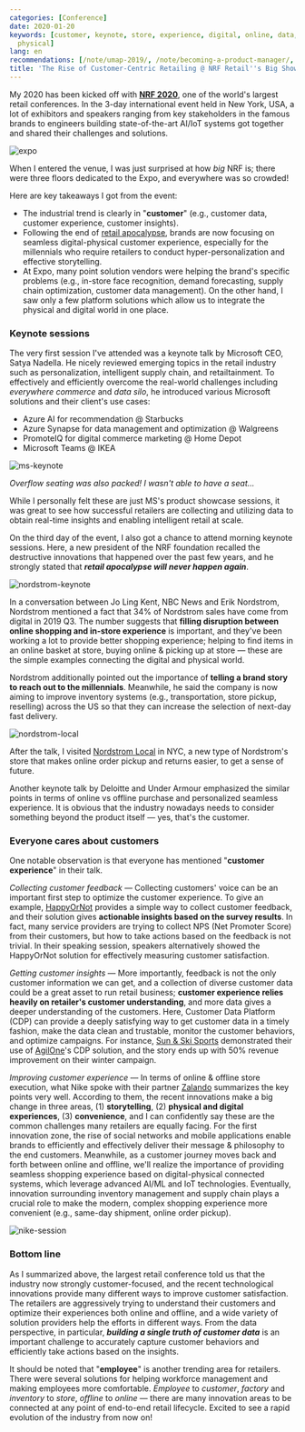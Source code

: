 ```yaml
---
categories: [Conference]
date: 2020-01-20
keywords: [customer, keynote, store, experience, digital, online, data, offline, customers,
  physical]
lang: en
recommendations: [/note/umap-2019/, /note/becoming-a-product-manager/, /note/data-leaders-summit-europe-2019/]
title: 'The Rise of Customer-Centric Retailing @ NRF Retail''s Big Show #NRF2020'
---
```


My 2020 has been kicked off with **[NRF 2020](https://nrfbigshow.nrf.com/)**, one of the world's largest retail conferences. In the 3-day international event held in New York, USA, a lot of exhibitors and speakers ranging from key stakeholders in the famous brands to engineers building state-of-the-art AI/IoT systems got together and shared their challenges and solutions.

![expo](/images/nrf-2020/expo.jpg)

When I entered the venue, I was just surprised at how *big* NRF is; there were three floors dedicated to the Expo, and everywhere was so crowded!

Here are key takeaways I got from the event:

- The industrial trend is clearly in "**customer**" (e.g., customer data, customer experience, customer insights).
- Following the end of [retail apocalypse](https://en.wikipedia.org/wiki/Retail_apocalypse), brands are now focusing on seamless digital-physical customer experience, especially for the millennials who require retailers to conduct hyper-personalization and effective storytelling.
- At Expo, many point solution vendors were helping the brand's specific problems (e.g., in-store face recognition, demand forecasting, supply chain optimization, customer data management). On the other hand, I saw only a few platform solutions which allow us to integrate the physical and digital world in one place.

### Keynote sessions

The very first session I've attended was a keynote talk by Microsoft CEO, Satya Nadella. He nicely reviewed emerging topics in the retail industry such as personalization, intelligent supply chain, and retailtainment. To effectively and efficiently overcome the real-world challenges including *everywhere commerce* and *data silo*, he introduced various Microsoft solutions and their client's use cases:

- Azure AI for recommendation @ Starbucks
- Azure Synapse for data management and optimization @ Walgreens
- PromoteIQ for digital commerce marketing @ Home Depot
- Microsoft Teams @ IKEA

![ms-keynote](/images/nrf-2020/ms-keynote.jpg)

*Overflow seating was also packed! I wasn't able to have a seat...*

While I personally felt these are just MS's product showcase sessions, it was great to see how successful retailers are collecting and utilizing data to obtain real-time insights and enabling intelligent retail at scale.

On the third day of the event, I also got a chance to attend morning keynote sessions. Here, a new president of the NRF foundation recalled the destructive innovations that happened over the past few years, and he strongly stated that ***retail apocalypse will never happen again***.

![nordstrom-keynote](/images/nrf-2020/nordstrom-keynote.jpg)

In a conversation between Jo Ling Kent, NBC News and Erik Nordstrom, Nordstrom mentioned a fact that 34% of Nordstrom sales have come from digital in 2019 Q3. The number suggests that **filling disruption between online shopping and in-store experience** is important, and they've been working a lot to provide better shopping experience; helping to find items in an online basket at store, buying online & picking up at store &mdash; these are the simple examples connecting the digital and physical world. 

Nordstrom additionally pointed out the importance of **telling a brand story to reach out to the millennials**. Meanwhile, he said the company is now aiming to improve inventory systems (e.g., transportation, store pickup, reselling) across the US so that they can increase the selection of next-day fast delivery.

![nordstrom-local](/images/nrf-2020/nordstrom-local.jpg)

After the talk, I visited [Nordstrom Local](https://shop.nordstrom.com/c/nordstrom-local) in NYC, a new type of Nordstrom's store that makes online order pickup and returns easier, to get a sense of future.

Another keynote talk by Deloitte and Under Armour emphasized the similar points in terms of online vs offline purchase and personalized seamless experience. It is obvious that the industry nowadays needs to consider something beyond the product itself &mdash; yes, that's the customer.

### Everyone cares about customers

One notable observation is that everyone has mentioned "**customer experience**" in their talk.

*Collecting customer feedback* &mdash; Collecting customers' voice can be an important first step to optimize the customer experience. To give an example, [HappyOrNot](https://www.happy-or-not.com/en/) provides a simple way to collect customer feedback, and their solution gives **actionable insights based on the survey results**. In fact, many service providers are trying to collect NPS (Net Promoter Score) from their customers, but how to take actions based on the feedback is not trivial. In their speaking session, speakers alternatively showed the HappyOrNot solution for effectively measuring customer satisfaction.

*Getting customer insights* &mdash; More importantly, feedback is not the only customer information we can get, and a collection of diverse customer data could be a great asset to run retail business; **customer experience relies heavily on retailer's customer understanding**, and more data gives a deeper understanding of the customers. Here, Customer Data Platform (CDP) can provide a deeply satisfying way to get customer data in a timely fashion, make the data clean and trustable, monitor the customer behaviors, and optimize campaigns. For instance, [Sun & Ski Sports](https://www.sunandski.com) demonstrated their use of [AgilOne](https://www.agilone.com)'s CDP solution, and the story ends up with 50% revenue improvement on their winter campaign.

*Improving customer experience* &mdash; In terms of online & offline store execution, what Nike spoke with their partner [Zalando](https://www.zalando.com) summarizes the key points very well. According to them, the recent innovations make a big change in three areas, (1) **storytelling**, (2) **physical and digital experiences**, (3) **convenience**, and I can confidently say these are the common challenges many retailers are equally facing. For the first innovation zone, the rise of social networks and mobile applications enable brands to efficiently and effectively deliver their message & philosophy to the end customers. Meanwhile, as a customer journey moves back and forth between online and offline, we'll realize the importance of providing seamless shopping experience based on digital-physical connected systems, which leverage advanced AI/ML and IoT technologies. Eventually, innovation surrounding inventory management and supply chain plays a crucial role to make the modern, complex shopping experience more convenient (e.g., same-day shipment, online order pickup).

![nike-session](/images/nrf-2020/nike-session.jpg)

### Bottom line

As I summarized above, the largest retail conference told us that the industry now strongly customer-focused, and the recent technological innovations provide many different ways to improve customer satisfaction. The retailers are aggressively trying to understand their customers and optimize their experiences both online and offline, and a wide variety of solution providers help the efforts in different ways. From the data perspective, in particular, ***building a single truth of customer data*** is an important challenge to accurately capture customer behaviors and efficiently take actions based on the insights.

It should be noted that "**employee**" is another trending area for retailers. There were several solutions for helping workforce management and making employees more comfortable. *Employee* to *customer*, *factory* and *inventory* to *store*, *offline* to *online* &mdash; there are many innovation areas to be connected at any point of end-to-end retail lifecycle. Excited to see a rapid evolution of the industry from now on!